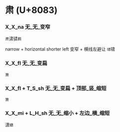 # 肃 (U+8083) 

### X_X_na 无_无_变窄
`肃`㴋骕`鹔`

narrow + horizontal shorter left 变窄 + 横线左避让
`㙌`啸

### X_X_fl 无_无_变扁
`萧`

### X_X_fl + T_S_sh 无_无_变扁 + 顶部_竖_缩短
`箫`

### X_X_mi + L_H_sh 无_无_缩小 + 左边_横_缩短
潇`蟏`
